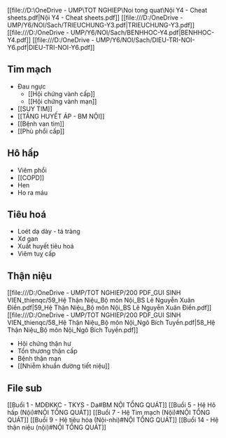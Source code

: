 
[[file://D:\OneDrive - UMP\TOT NGHIEP\Noi tong quat\Nội Y4 - Cheat sheets.pdf|Nội Y4 - Cheat sheets.pdf]]
[[file:///D:/OneDrive - UMP/Y6/NOI/Sach/TRIEUCHUNG-Y3.pdf|TRIEUCHUNG-Y3.pdf]]
[[file:///D:/OneDrive - UMP/Y6/NOI/Sach/BENHHOC-Y4.pdf|BENHHOC-Y4.pdf]]
[[file:///D:/OneDrive - UMP/Y6/NOI/Sach/DIEU-TRI-NOI-Y6.pdf|DIEU-TRI-NOI-Y6.pdf]]


## Tim mạch
- Đau ngực
	- [[Hội chứng vành cấp]]
	- [[Hội chứng vành mạn]]
- [[SUY TIM]]
- [[TĂNG HUYẾT ÁP - BM NỘI]]
- [[Bệnh van tim]]
- [[Phù phổi cấp]]


## Hô hấp
- Viêm phổi
- [[COPD]]
- Hen
- Ho ra máu

## Tiêu hoá
- Loét dạ dày - tá tràng
- Xơ gan
- Xuất huyết tiêu hoá
- Viêm tuỵ cấp

## Thận niệu
[[file:///D:/OneDrive - UMP/TOT NGHIEP/200 PDF_GUI SINH VIEN_thienqc/59_Hệ Thận Niệu_Bộ môn Nội_BS Lê Nguyễn Xuân Điền.pdf|59_Hệ Thận Niệu_Bộ môn Nội_BS Lê Nguyễn Xuân Điền.pdf]]
[[file:///D:/OneDrive - UMP/TOT NGHIEP/200 PDF_GUI SINH VIEN_thienqc/58_Hệ Thận Niệu_Bộ môn Nội_Ngô Bích Tuyền.pdf|58_Hệ Thận Niệu_Bộ môn Nội_Ngô Bích Tuyền.pdf]]
- Hội chứng thận hư
- Tổn thương thận cấp
- Bệnh thận mạn
- [[Nhiễm khuẩn đường tiết niệu]]

## File sub
[[Buổi 1 - MDĐKKC - TKYS - Da#BM NỘI TỔNG QUÁT]]
[[Buổi 5 - Hệ Hô hấp (Nội)#NỘI TỔNG QUÁT]]
[[Buổi 7 - Hệ Tim mạch (Nội)#NỘI TỔNG QUÁT]]
[[Buổi 9 - Hệ tiêu hóa (Nội-nhi)#NỘI TỔNG QUÁT]]
[[Buổi 14 - Hệ thận niệu (nội)#NỘI TỔNG QUÁT]]